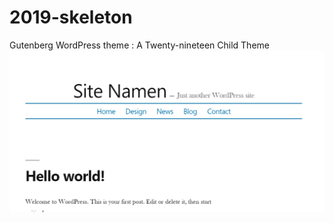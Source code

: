 # 2019-skeleton
Gutenberg WordPress theme : A Twenty-nineteen Child Theme
![2019 Skeleton Header](images/twentynineteen-child-theme-2019-skeleton-header.png "2019 Skeleton Header")
